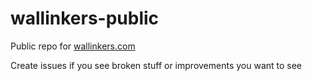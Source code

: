# wallinkers-public
Public repo for [wallinkers.com](https://wallinkers.com/)

Create issues if you see broken stuff or improvements you want to see
